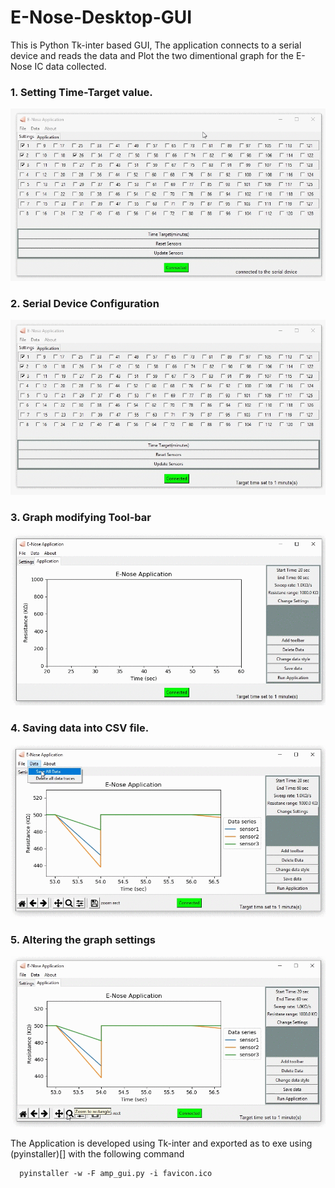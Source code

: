 # E-Nose-Desktop-GUI

This is Python Tk-inter based GUI, The application connects to a serial device and reads the data and Plot the two dimentional graph for the E-Nose IC data collected.

### 1. Setting Time-Target value.

<p align="left">
  <img  src="./images/1.gif">
</p>  


### 2. Serial Device Configuration

<p align="left">
  <img  src="./images/2.gif">
</p>  


### 3. Graph modifying Tool-bar

<p align="left">
  <img  src="./images/3.gif">
</p>  


### 4. Saving data into CSV file.

<p align="left">
  <img  src="./images/4.gif">
</p>  


### 5. Altering the graph settings

<p align="left">
  <img  src="./images/5.gif">
</p>  

The Application is developed using Tk-inter and exported as to exe using (pyinstaller)[] with the following command

```
  pyinstaller -w -F amp_gui.py -i favicon.ico

```
